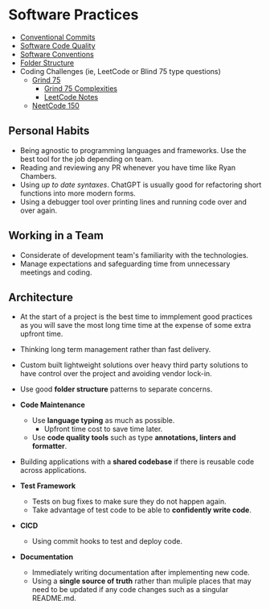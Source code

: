 # Software Practices

- [Conventional Commits](./general/conventional-commits.md)
- [Software Code Quality](./software-code-quality.md)
- [Software Conventions](./software-conventions.md)
- [Folder Structure](./general/folder-structure.md)
- Coding Challenges (ie, LeetCode or Blind 75 type questions)
  - [Grind 75](https://www.techinterviewhandbook.org/grind75/)
    - [Grind 75 Complexities](./general/coding-challenges/grind-75-complexities.md)
    - [LeetCode Notes](./general/coding-challenges/leetcode-notes.md)
  - [NeetCode 150](https://neetcode.io/practice?tab=neetcode150)

## Personal Habits

- Being agnostic to programming languages and frameworks. Use the best tool for the job depending on team.
- Reading and reviewing any PR whenever you have time like Ryan Chambers.
- Using _up to date syntaxes_. ChatGPT is usually good for refactoring short functions into more modern forms.
- Using a debugger tool over printing lines and running code over and over again.

## Working in a Team

- Considerate of development team's familiarity with the technologies.
- Manage expectations and safeguarding time from unnecessary meetings and coding.

## Architecture

- At the start of a project is the best time to immplement good practices as you will save the most long time time at the expense of some extra upfront time.
- Thinking long term management rather than fast delivery.
- Custom built lightweight solutions over heavy third party solutions to have control over the project and avoiding vendor lock-in.
- Use good **folder structure** patterns to separate concerns.
- **Code Maintenance**
  - Use **language typing** as much as possible.
    - Upfront time cost to save time later.
  - Use **code quality tools** such as type **annotations, linters and formatter**.
- Building applications with a **shared codebase** if there is reusable code across applications.
- **Test Framework**
  - Tests on bug fixes to make sure they do not happen again.
  - Take advantage of test code to be able to **confidently write code**.
- **CICD**

  - Using commit hooks to test and deploy code.

- **Documentation**
  - Immediately writing documentation after implementing new code.
  - Using a **single source of truth** rather than muliple places that may need to be updated if any code changes such as a singular README.md.
